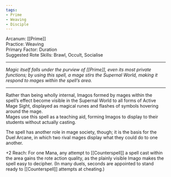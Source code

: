 ```yaml
---
tags:
- Prime
- Weaving
- Disciple
---
```


Arcanum: [[Prime]]\
Practice: Weaving\
Primary Factor: Duration\
Suggested Rote Skills: Brawl, Occult, Socialise

---

_Magic itself falls under the purview of [[Prime]], even its most private functions; by using this spell, a mage stirs the Supernal World, making it respond to mages within the spell’s area._

---

Rather than being wholly internal, Imagos formed by mages within the spell’s effect become visible in the Supernal World to all forms of Active Mage Sight, displayed as magical runes and flashes of symbols hovering around the mage.\
Mages use this spell as a teaching aid, forming Imagos to display to their students without actually casting.

The spell has another role in mage society, though; it is the basis for the Duel Arcane, in which two rival mages display what they could do to one another.

+2 Reach: For one Mana, any attempt to [[Counterspell]] a spell cast within the area gains the rote action quality, as the plainly visible Imago makes the spell easy to decipher. (In many duels, seconds are appointed to stand ready to [[Counterspell]] attempts at cheating.)